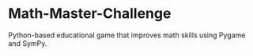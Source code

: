 # Math-Master-Challenge
Python-based educational game that improves math skills using Pygame and SymPy.
